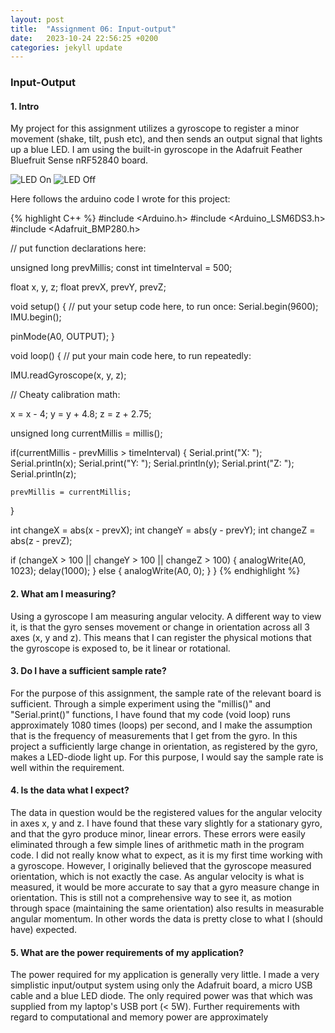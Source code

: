 ```yaml
---
layout: post
title:  "Assignment 06: Input-output"
date:   2023-10-24 22:56:25 +0200
categories: jekyll update
---
```


### **Input-Output**  

#### 1. Intro

My project for this assignment utilizes a gyroscope to register a minor movement (shake, tilt, push etc), and then sends an output signal that lights up a blue LED. I am using the built-in gyroscope in the Adafruit Feather Bluefruit Sense nRF52840 board. 

![LED On](https://github.com/PrinceSig/ADA525/issues/2#issue-1960042924)
![LED Off](![Ass06_OFF](https://github.com/PrinceSig/ADA525/assets/94006886/fcca7386-b11e-4bf6-b826-d558e2fd3e2e))

Here follows the arduino code I wrote for this project: 

{% highlight C++ %}
#include <Arduino.h>
#include <Arduino_LSM6DS3.h>
#include <Adafruit_BMP280.h>

// put function declarations here:


unsigned long prevMillis;
const int timeInterval = 500;

float x, y, z;
float prevX, prevY, prevZ;

void setup() {
  // put your setup code here, to run once:
  Serial.begin(9600);
  IMU.begin();

  pinMode(A0, OUTPUT);
}

void loop() {
  // put your main code here, to run repeatedly:

  IMU.readGyroscope(x, y, z);
  
  // Cheaty calibration math:

  x = x - 4;
  y = y + 4.8;
  z = z + 2.75;

  unsigned long currentMillis = millis();

  if(currentMillis - prevMillis > timeInterval)
  {
    Serial.print("X: ");
    Serial.println(x);
    Serial.print("Y: ");
    Serial.println(y);
    Serial.print("Z: ");
    Serial.println(z);

    prevMillis = currentMillis;
  }

  int changeX = abs(x - prevX);
  int changeY = abs(y - prevY);
  int changeZ = abs(z - prevZ);

  if (changeX > 100 || changeY > 100 || changeZ > 100)
  {
    analogWrite(A0, 1023);
    delay(1000);
  }
  else
  {
    analogWrite(A0, 0);
  }
}
{% endhighlight %}

#### 2. What am I measuring?

Using a gyroscope I am measuring angular velocity. A different way to view it, is that the gyro senses movement or change in orientation across all 3 axes (x, y and z). This means that I can register the physical motions that the gyroscope is exposed to, be it linear or rotational.

#### 3. Do I have a sufficient sample rate?

For the purpose of this assignment, the sample rate of the relevant board is sufficient. Through a simple experiment using the "millis()" and "Serial.print()" functions, I have found that my code (void loop) runs approximately 1080 times (loops) per second, and I make the assumption that is the frequency of measurements that I get from the gyro. In this project a sufficiently large change in orientation, as registered by the gyro, makes a LED-diode light up. For this purpose, I would say the sample rate is well within the requirement. 

#### 4. Is the data what I expect?

The data in question would be the registered values for the angular velocity in axes x, y and z. I have found that these vary slightly for a stationary gyro, and that the gyro produce minor, linear errors. These errors were easily eliminated through a few simple lines of arithmetic math in the program code. I did not really know what to expect, as it is my first time working with a gyroscope. However, I originally believed that the gyroscope measured orientation, which is not exactly the case. As angular velocity is what is measured, it would be more accurate to say that a gyro measure change in orientation. This is still not a comprehensive way to see it, as motion through space (maintaining the same orientation) also results in measurable angular momentum. In other words the data is pretty close to what I (should have) expected.

#### 5. What are the power requirements of my application?

The power required for my application is generally very little. I made a very simplistic input/output system using only the Adafruit board, a micro USB cable and a blue LED diode. The only required power was that which was supplied from my laptop's USB port (< 5W). Further requirements with regard to computational and memory power are approximately 
